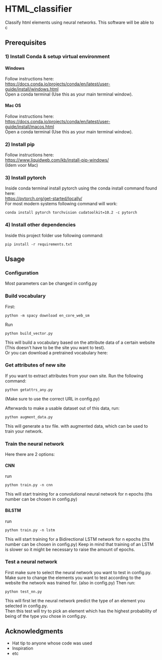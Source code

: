 # HTML_classifier
Classify html elements using neural networks.
This software will be able to c



## Prerequisites
### 1) Install Conda & setup virtual environment
#### Windows
Follow instructions here:<br/>
https://docs.conda.io/projects/conda/en/latest/user-guide/install/windows.html<br/>
Open a conda terminal (Use this as your main terminal window).

#### Mac OS
Follow instructions here:<br/>
https://docs.conda.io/projects/conda/en/latest/user-guide/install/macos.html<br/>
Open a conda terminal (Use this as your main terminal window).

### 2) Install pip
Follow instructions here:<br/>
https://www.liquidweb.com/kb/install-pip-windows/<br/>
(Idem voor Mac)

####

### 3) Install pytorch
Inside conda terminal install pytorch using the conda install command found here:<br/>
https://pytorch.org/get-started/locally/<br/>
For most modern systems following command will work:
```
conda install pytorch torchvision cudatoolkit=10.2 -c pytorch
```
### 4) Install other dependencies
Inside this project folder use following command:
```
pip install -r requirements.txt
```

## Usage
### Configuration
Most parameters can be changed in config.py

### Build vocabulary
First:
```
python -m spacy download en_core_web_sm
```

Run
```
python build_vector.py
```
This will build a vocabulary based on the attribute data of a certain website (This doesn't have to be the site you want to test).<br/>
Or you can download a pretrained vocabulary here:

### Get attributes of new site

If you want to extract attributes from your own site. Run the following command:
```
python getattrs_any.py
```
(Make sure to use the correct URL in config.py)

Afterwards to make a usable dataset out of this data, run:
```
python augment_data.py
```
This will generate a tsv file. with augmented data, which can be used to train your network.

### Train the neural network

Here there are 2 options:

#### CNN

run
```
python train.py -n cnn
```
This will start training for a convolutional neural network for n epochs (ths number can be chosen in config.py)

#### BiLSTM

run
```
python train.py -n lstm
```
This will start training for a Bidirectional LSTM network for n epochs (ths number can be chosen in config.py)
Keep in mind that training of an LSTM is slower so it might be necessary to raise the amount of epochs.

### Test a neural network

First make sure to select the neural network you want to test in config.py. Make sure to change the elements you want to test according to the website the network was trained for. (also in config.py)
Then run:
```
python test_nn.py
```
This will first let the neural network predict the type of an element you selected in config.py. <br/>
Then this test will try to pick an element which has the highest probability of being of the type you chose in config.py.




## Acknowledgments

* Hat tip to anyone whose code was used
* Inspiration
* etc

